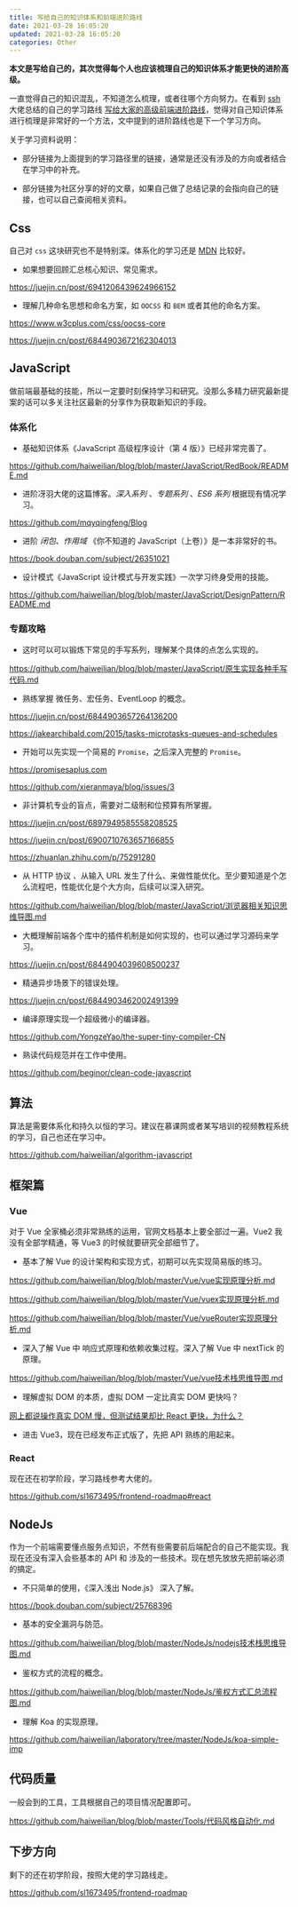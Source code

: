 ```yaml
---
title: 写给自己的知识体系和前端进阶路线
date: 2021-03-28 16:05:20
updated: 2021-03-28 16:05:20
categories: Other
---
```


**本文是写给自己的，其次觉得每个人也应该梳理自己的知识体系才能更快的进阶高级。**

一直觉得自己的知识混乱，不知道怎么梳理，或者往哪个方向努力。在看到 [ssh](https://github.com/sl1673495) 大佬总结的自己的学习路线 [写给大家的高级前端进阶路线](https://github.com/sl1673495/frontend-roadmap)，觉得对自己知识体系进行梳理是非常好的一个方法，文中提到的进阶路线也是下一个学习方向。

关于学习资料说明：

- 部分链接为上面提到的学习路径里的链接，通常是还没有涉及的方向或者结合在学习中的补充。

- 部分链接为社区分享的好的文章，如果自己做了总结记录的会指向自己的链接，也可以自己查阅相关资料。

## Css

自己对 `css` 这块研究也不是特别深。体系化的学习还是 [MDN](https://developer.mozilla.org/zh-CN/docs/Web/CSS) 比较好。

- 如果想要回顾汇总核心知识、常见需求。

<https://juejin.cn/post/6941206439624966152>

- 理解几种命名思想和命名方案，如 `OOCSS` 和 `BEM` 或者其他的命名方案。

<https://www.w3cplus.com/css/oocss-core>

<https://juejin.cn/post/6844903672162304013>

## JavaScript

做前端最基础的技能，所以一定要时刻保持学习和研究。没那么多精力研究最新提案的话可以多关注社区最新的分享作为获取新知识的手段。

### 体系化

- 基础知识体系《JavaScript 高级程序设计（第 4 版）》已经非常完善了。

<https://github.com/haiweilian/blog/blob/master/JavaScript/RedBook/README.md>

- 进阶冴羽大佬的这篇博客。_深入系列_ 、_专题系列_ 、_ES6 系列_ 根据现有情况学习。

<https://github.com/mqyqingfeng/Blog>

- 进阶 _闭包_、_作用域_ 《你不知道的 JavaScript（上卷）》是一本非常好的书。

<https://book.douban.com/subject/26351021>

- 设计模式《JavaScript 设计模式与开发实践》一次学习终身受用的技能。

<https://github.com/haiweilian/blog/blob/master/JavaScript/DesignPattern/README.md>

### 专题攻略

- 这时可以可以锻炼下常见的手写系列，理解某个具体的点怎么实现的。

<https://github.com/haiweilian/blog/blob/master/JavaScript/原生实现各种手写代码.md>

- 熟练掌握 微任务、宏任务、EventLoop 的概念。

<https://juejin.cn/post/6844903657264136200>

<https://jakearchibald.com/2015/tasks-microtasks-queues-and-schedules>

- 开始可以先实现一个简易的 `Promise`，之后深入完整的 `Promise`。

<https://promisesaplus.com>

<https://github.com/xieranmaya/blog/issues/3>

- 非计算机专业的盲点，需要对二级制和位预算有所掌握。

<https://juejin.cn/post/6897949585558208525>

<https://juejin.cn/post/6900710763657166855>

<https://zhuanlan.zhihu.com/p/75291280>

- 从 HTTP 协议 、从输入 URL 发生了什么、来做性能优化。至少要知道是个怎么流程吧，性能优化是个大方向，后续可以深入研究。

<https://github.com/haiweilian/blog/blob/master/JavaScript/浏览器相关知识思维导图.md>

- 大概理解前端各个库中的插件机制是如何实现的，也可以通过学习源码来学习。

<https://juejin.cn/post/6844904039608500237>

- 精通异步场景下的错误处理。

<https://juejin.cn/post/6844903462002491399>

- 编译原理实现一个超级微小的编译器。

<https://github.com/YongzeYao/the-super-tiny-compiler-CN>

- 熟读代码规范并在工作中使用。

<https://github.com/beginor/clean-code-javascript>

## 算法

算法是需要体系化和持久以恒的学习。建议在慕课网或者某写培训的视频教程系统的学习，自己也还在学习中。

<https://github.com/haiweilian/algorithm-javascript>

## 框架篇

### Vue

对于 Vue 全家桶必须非常熟练的运用，官网文档基本上要全部过一遍。Vue2 我没有全部学精通，等 Vue3 的时候就要研究全部细节了。

- 基本了解 Vue 的设计架构和实现方式，初期可以先实现简易版的练习。

<https://github.com/haiweilian/blog/blob/master/Vue/vue实现原理分析.md>

<https://github.com/haiweilian/blog/blob/master/Vue/vuex实现原理分析.md>

<https://github.com/haiweilian/blog/blob/master/Vue/vueRouter实现原理分析.md>

- 深入了解 Vue 中 响应式原理和依赖收集过程。深入了解 Vue 中 nextTick 的原理。

<https://github.com/haiweilian/blog/blob/master/Vue/vue技术栈思维导图.md>

- 理解虚拟 DOM 的本质，虚拟 DOM 一定比真实 DOM 更快吗？

[网上都说操作真实 DOM 慢，但测试结果却比 React 更快，为什么？](https://www.zhihu.com/question/31809713/answer/53544875)

- 进击 Vue3，现在已经发布正式版了，先把 API 熟练的用起来。

### React

现在还在初学阶段，学习路线参考大佬的。

<https://github.com/sl1673495/frontend-roadmap#react>

## NodeJs

作为一个前端需要懂点服务点知识，不然有些需要前后端配合的自己不能实现。我现在还没有深入会些基本的 API 和 涉及的一些技术。现在想先放放先把前端必须的搞定。

- 不只简单的使用，《深入浅出 Node.js》 深入了解。

<https://book.douban.com/subject/25768396>

- 基本的安全漏洞与防范。

<https://github.com/haiweilian/blog/blob/master/NodeJs/nodejs技术栈思维导图.md>

- 鉴权方式的流程的概念。

<https://github.com/haiweilian/blog/blob/master/NodeJs/鉴权方式汇总流程图.md>

- 理解 Koa 的实现原理。

<https://github.com/haiweilian/laboratory/tree/master/NodeJs/koa-simple-imp>

## 代码质量

一般会到的工具，工具根据自己的项目情况配置即可。

<https://github.com/haiweilian/blog/blob/master/Tools/代码风格自动化.md>

## 下步方向

剩下的还在初学阶段，按照大佬的学习路线走。

<https://github.com/sl1673495/frontend-roadmap>
